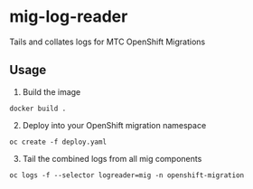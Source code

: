# mig-log-reader
Tails and collates logs for MTC OpenShift Migrations

## Usage

1. Build the image 
```
docker build .
```

2. Deploy into your OpenShift migration namespace
```
oc create -f deploy.yaml
```

3. Tail the combined logs from all mig components
```
oc logs -f --selector logreader=mig -n openshift-migration
```
